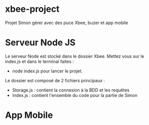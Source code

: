# xbee-project
Projet Simon gérer avec des puce Xbee, buzer et app mobile

# Serveur Node JS
Le serveur Node est stocké dans le dossier Xbee. 
Mettez vous sur le index.js et dans le terminal faites : 
- node index.js
pour lancer le projet. 

Le dossier est composé de 2 fichiers principaux : 

- Storage.js : contient la connexion à la BDD et les requêtes
- Index.js : contient l'ensemble du code pour la partie de Simon

# App Mobile 
